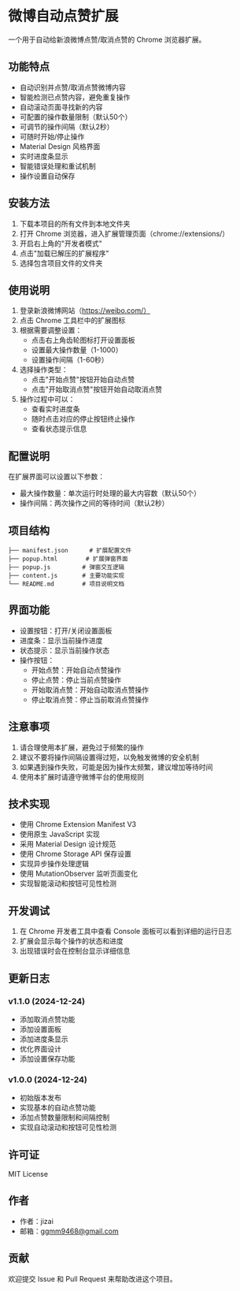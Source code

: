 <!--
 * @LastEditors: jizai jizai.zhu@tuya.com
 * @Date: 2024-12-24 16:51:45
 * @LastEditTime: 2024-12-24 18:14:59
 * @FilePath: /sina_liked_it/README.md
 * @Description: 
-->
# 微博自动点赞扩展

一个用于自动给新浪微博点赞/取消点赞的 Chrome 浏览器扩展。

## 功能特点

- 自动识别并点赞/取消点赞微博内容
- 智能检测已点赞内容，避免重复操作
- 自动滚动页面寻找新的内容
- 可配置的操作数量限制（默认50个）
- 可调节的操作间隔（默认2秒）
- 可随时开始/停止操作
- Material Design 风格界面
- 实时进度条显示
- 智能错误处理和重试机制
- 操作设置自动保存

## 安装方法

1. 下载本项目的所有文件到本地文件夹
2. 打开 Chrome 浏览器，进入扩展管理页面（chrome://extensions/）
3. 开启右上角的"开发者模式"
4. 点击"加载已解压的扩展程序"
5. 选择包含项目文件的文件夹

## 使用说明

1. 登录新浪微博网站（https://weibo.com/）
2. 点击 Chrome 工具栏中的扩展图标
3. 根据需要调整设置：
   - 点击右上角齿轮图标打开设置面板
   - 设置最大操作数量（1-1000）
   - 设置操作间隔（1-60秒）
4. 选择操作类型：
   - 点击"开始点赞"按钮开始自动点赞
   - 点击"开始取消点赞"按钮开始自动取消点赞
5. 操作过程中可以：
   - 查看实时进度条
   - 随时点击对应的停止按钮终止操作
   - 查看状态提示信息

## 配置说明

在扩展界面可以设置以下参数：
- 最大操作数量：单次运行时处理的最大内容数（默认50个）
- 操作间隔：两次操作之间的等待时间（默认2秒）

## 项目结构

```
├── manifest.json      # 扩展配置文件
├── popup.html        # 扩展弹窗界面
├── popup.js         # 弹窗交互逻辑
├── content.js       # 主要功能实现
└── README.md        # 项目说明文档
```

## 界面功能

- 设置按钮：打开/关闭设置面板
- 进度条：显示当前操作进度
- 状态提示：显示当前操作状态
- 操作按钮：
  - 开始点赞：开始自动点赞操作
  - 停止点赞：停止当前点赞操作
  - 开始取消点赞：开始自动取消点赞操作
  - 停止取消点赞：停止当前取消点赞操作

## 注意事项

1. 请合理使用本扩展，避免过于频繁的操作
2. 建议不要将操作间隔设置得过短，以免触发微博的安全机制
3. 如果遇到操作失败，可能是因为操作太频繁，建议增加等待时间
4. 使用本扩展时请遵守微博平台的使用规则

## 技术实现

- 使用 Chrome Extension Manifest V3
- 使用原生 JavaScript 实现
- 采用 Material Design 设计规范
- 使用 Chrome Storage API 保存设置
- 实现异步操作处理逻辑
- 使用 MutationObserver 监听页面变化
- 实现智能滚动和按钮可见性检测

## 开发调试

1. 在 Chrome 开发者工具中查看 Console 面板可以看到详细的运行日志
2. 扩展会显示每个操作的状态和进度
3. 出现错误时会在控制台显示详细信息

## 更新日志

### v1.1.0 (2024-12-24)
- 添加取消点赞功能
- 添加设置面板
- 添加进度条显示
- 优化界面设计
- 添加设置保存功能

### v1.0.0 (2024-12-24)
- 初始版本发布
- 实现基本的自动点赞功能
- 添加点赞数量限制和间隔控制
- 实现自动滚动和按钮可见性检测

## 许可证

MIT License

## 作者

- 作者：jizai
- 邮箱：ggmm9468@gmail.com

## 贡献

欢迎提交 Issue 和 Pull Request 来帮助改进这个项目。
